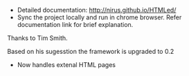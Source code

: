 - Detailed documentation: http://nirus.github.io/HTMLed/
- Sync the project locally and run in chrome browser. Refer documentation link for brief explanation.


Thanks to Tim Smith.

Based on his sugesstion the framework is upgraded to 0.2
 - Now handles extenal HTML pages
 
